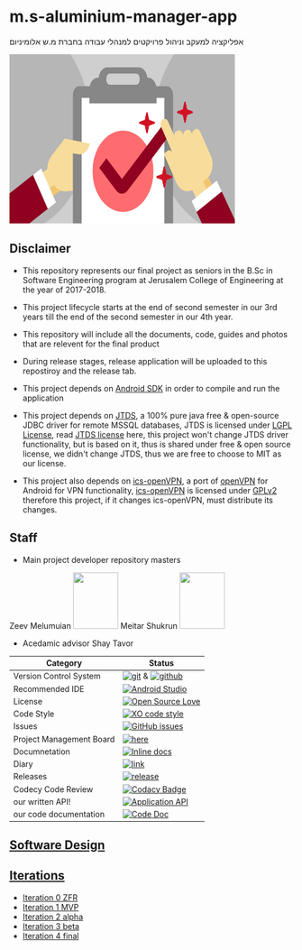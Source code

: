 # m.s-aluminium-manager-app
אפליקציה למעקב וניהול פרויקטים למנהלי עבודה בחברת מ.ש אלומיניום

<img src="https://github.com/meitarsh/m.s-aluminium-manager-app/blob/master/pics/logo.jpg" height="300" width="400">

## Disclaimer

* This repository represents our final project as seniors in the B.Sc in Software Engineering program at Jerusalem College of Engineering at the year of 2017-2018.

* This project lifecycle starts at the end of second semester in our 3rd years till the end of the second semester in our 4th year.

* This repository will include all the documents, code, guides and photos that are relevent for the final product

* During release stages, release application will be uploaded to this repostiroy and the release tab.

* This project depends on [Android SDK](https://developer.android.com/studio/index.html) in order to compile and run the application

* This project depends on [JTDS](http://jtds.sourceforge.net/), a 100% pure java free & open-source JDBC driver for remote MSSQL databases, JTDS is licensed under [LGPL License](https://www.gnu.org/copyleft/lesser.html), read [JTDS license](http://jtds.sourceforge.net/license.html) here, this project won't change JTDS driver functionality, but is based on it, thus is shared under free & open source license, we didn't change JTDS, thus we are free to choose to MIT as our license.

* This project also depends on [ics-openVPN](https://github.com/schwabe/ics-openvpn), a port of [openVPN](https://openvpn.net/) for Android for VPN functionality,  [ics-openVPN](https://github.com/schwabe/ics-openvpn) is licensed under [GPLv2](https://www.gnu.org/licenses/old-licenses/gpl-2.0.html) therefore this project, if it changes ics-openVPN, must distribute its changes.

## Staff
* Main project developer repository masters

Zeev Melumuian
<img src="https://avatars3.githubusercontent.com/u/25983708?s=400&u=b8851ea42c6dc967d131b307a0b99074a84a851e&v=4" height="100" width="80">
 Meitar Shukrun
 <img src="https://avatars1.githubusercontent.com/u/26038128?s=400&v=4" height="100" width="80">

* Acedamic advisor
  Shay Tavor

 |Category|Status|
|---|---|
| Version Control System| [![git](https://img.shields.io/badge/Version%20Control-Git-green.svg)](https://git-scm.com/) & [![github](https://img.shields.io/badge/Version%20Control-Github-green.svg)](https://github.com/) |
| Recommended IDE | [![Android Studio](https://img.shields.io/badge/IDE-Android%20Studio-green.svg)](https://developer.android.com/studio/index.html) |
| License | [![Open Source Love](https://badges.frapsoft.com/os/mit/mit.svg?v=102)](https://github.com/meitarsh/m.s-aluminium-manager-app/) |
| Code Style | [![XO code style](https://img.shields.io/badge/code_style-XO-5ed9c7.svg)](https://github.com/meitarsh/m.s-aluminium-manager-app) |
| Issues | [![GitHub issues](https://img.shields.io/github/issues/meitarsh/m.s-aluminium-manager-app.svg?style=flat)](https://github.com/meitarsh/m.s-aluminium-manager-app/issues) |
| Project Management Board| [![here](https://img.shields.io/badge/Project%20Management%20Board-On%20demand-lightgrey.svg)](https://github.com/meitarsh/m.s-aluminium-manager-app/projects/1) |
| Documnetation | [![Inline docs](http://inch-ci.org/github/meitarsh/m.s-aluminium-manager-app.svg?branch=master)](https://github.com/meitarsh/m.s-aluminium-manager-app/wiki/Documentation) |
| Diary |  [![link](https://img.shields.io/badge/Diary-On%20demand-blue.svg)](https://calendar.google.com/calendar/embed?src=t1f2ojv5arrqonei6h09i5fld0%40group.calendar.google.com&ctz=Europe/Athens) |
| Releases |  [![release](http://github-release-version.herokuapp.com/github/meitarsh/m.s-aluminium-manager-app/release.svg?style=flat)](https://github.com/meitarsh/m.s-aluminium-manager-app/releases/latest) |
| Codecy Code Review | [![Codacy Badge](https://api.codacy.com/project/badge/Grade/1ba0470e040144e08e6a235be2940a13)](https://www.codacy.com/app/trunks_ishter/m.s-aluminium-manager-app?utm_source=github.com&amp;utm_medium=referral&amp;utm_content=meitarsh/m.s-aluminium-manager-app&amp;utm_campaign=Badge_Grade) |
| our written API! | [![Application API](https://img.shields.io/badge/Application-API-blue.svg)](https://github.com/meitarsh/m.s-aluminium-manager-app/wiki/API) |
| our code documentation | [![Code Doc](https://img.shields.io/badge/Code-doc-blue.svg)](https://github.com/meitarsh/m.s-aluminium-manager-app/blob/master/docs/javadoc/app/index.html) |

## [Software Design](https://github.com/meitarsh/m.s-aluminium-manager-app/wiki/Software-Design)

## [Iterations](https://github.com/meitarsh/m.s-aluminium-manager-app/wiki/Iterations)

* [Iteration 0 ZFR](https://github.com/meitarsh/m.s-aluminium-manager-app/wiki/Iteration-0-ZFR)
* [Iteration 1 MVP](https://github.com/meitarsh/m.s-aluminium-manager-app/wiki/Iteration-1-MVP)
* [Iteration 2 alpha](https://github.com/meitarsh/m.s-aluminium-manager-app/wiki/Iteration-2-alpha)
* [Iteration 3 beta](https://github.com/meitarsh/m.s-aluminium-manager-app/wiki/Iteration-3-beta)
* [Iteration 4 final](https://github.com/meitarsh/m.s-aluminium-manager-app/wiki/Iteration-4-final)
